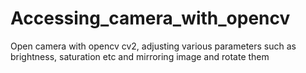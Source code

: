 # Accessing_camera_with_opencv
Open camera with opencv cv2, adjusting various parameters such as brightness, saturation etc and mirroring image and rotate them



